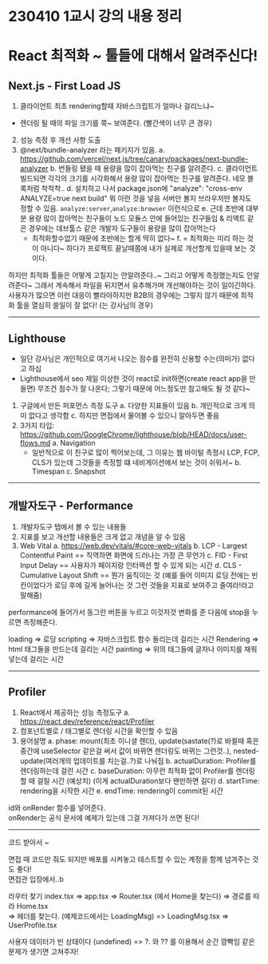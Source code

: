 # 230410 1교시 강의 내용 정리

# React 최적화 ~ 툴들에 대해서 알려주신다!

## Next.js - First Load JS
1. 클라이언트 최초 rendering할때 자바스크립트가 얼마나 걸리느냐~
  - 렌더링 될 때의 파일 크기를 쭉~ 보여준다. (빨간색이 너무 큰 경우)
2. 성능 측정 후 개선 사항 도출
3. @next/bundle-analyzer 라는 패키지가 있음.
  a. https://github.com/vercel/next.js/tree/canary/packages/next-bundle-analyzer
  b. 번들링 됐을 때 용량을 많이 잡아먹는 친구를 알려준다.
  c. 클라이언트 빌드되면 각각의 크기를 시각화해서 용량 많이 잡아먹는 친구를 알려준다. 네모 블록처럼 착착착..
  d. 설치하고 나서 package.json에 "analyze": "cross-env ANALYZE=true next build" 뭐 이런 것을 넣음
     서버만 볼지 브라우저만 볼지도 정할 수 있음. `analyze:server`,`analyze:browser` 이런식으로
  e. 근데 초반에 대부분 용량 많이 잡아먹는 친구들이 노드 모듈스 안에 들어있는 친구들임 
     & 리액트 같은 경우에는 데브툴스 같은 개발자 도구들이 용량을 많이 잡아먹는다
    - 최적화할수없기 때문에 초반에는 할게 딱히 없다~
  f. = 최적화는 미리 하는 것이 아니다~ 하다가 프로젝트 끝날때쯤에 내가 실제로 개선할게 있을때 보는 것이다.


하지만 최적화 툴들은 어떻게 고칠지는 안알려준다..~
그리고 어떻게 측정했는지도 안알려준다~
그래서 계속해서 파일을 뒤지면서 유추해가며 개선해야하는 것이 일이긴하다.
사용자가 많으면 이런 대응이 빨라야하지만 B2B의 경우에는 그렇지 않기 때문에 최적화 툴을 열심히 쓸일이 잘 없다! (는 강사님의 경우)

-------

## Lighthouse

- 일단 강사님은 개인적으로 여기서 나오는 점수를 완전히 신용할 수는(의미가) 없다고 하심
- Lighthouse에서 seo 제일 이상한 것이 react로 init하면(create react app을 만들면) 무조건 점수가 잘 나온다;
  그렇기 때문에 어느정도만 참고해도 될 것 같다~

1. 구글에서 만든 퍼포먼스 측정 도구 
  a. 다양한 지표들이 있음
  b. 개인적으로 크게 의미 없다고 생각함
  c. 하지만 면접에서 물어볼 수 있으니 알아두면 좋음
2. 3가지 타입:
  https://github.com/GoogleChrome/lighthouse/blob/HEAD/docs/user-flows.md
  a. Navigation
    - 일반적으로 이 친구로 많이 찍어보는데, 그 이유는 웹 바이털 측정시 LCP, FCP, CLS가 있는데 그것들을 측정할 떄 네비게이션에서 보는 것이 쉬워서~
  b. Timespan 
  c. Snapshot

--------

## 개발자도구 - Performance
1. 개발자도구 탭에서 볼 수 있는 내용들
2. 지표를 보고 개선할 내용들은 크게 없고 개념을 알 수 있음
3. Web Vital
  a. https://web.dev/vitals/#core-web-vitals
  b. LCP - Largest Contentful Paint  == 직역하면 화면에 드러나는 가장 큰 무언가
  c. FID - First Input Delay  == 사용자가 페이지랑 인터렉션 할 수 있게 되는 시간
  d. CLS - Cumulative Layout Shift  == 뭔가 움직이는 것 (예를 들어 이미지 로딩 전에는 빈칸이었다가 로딩 후에 길게 늘어나는 것 그런 것들을 지표로 보여주고 줄여라!라고 말해줌)

performance에 들어가서 동그란 버튼을 누르고 이것저것 변화를 준 다음에 stop을 누르면 측정해준다.   

loading => 로딩
scripting => 자바스크립트 함수 돌리는데 걸리는 시간
Rendering => html 태그들을 만드는데 걸리는 시간
painting => 위의 태그들에 글자나 이미지를 채워넣는데 걸리는 시간


----------

## Profiler
1. React에서 제공하는 성능 측정도구 
  a. https://react.dev/reference/react/Profiler
2. 컴포넌트별로 / 태그별로 렌더링 시간을 확인할 수 있음
3. 용어설명
  a. phase: mount(최초 이니셜 렌더), update(sastate(?)로 바뀔때 혹은 중간에 useSelector 같은걸 써서 값이 바뀌면 렌더링도 바뀌는 그런것..), nested-update(여러개의 업데이트를 치는걸..?)로 나눠짐
  b. actualDuration: Profiler를 렌더링하는데 걸린 시간
  c. baseDuration: 아무런 최적화 없이 Profiler를 렌더링할 때 걸릴 시간 (예상치) (이게 actualDuration보다 왠만하면 길다)
  d. startTime: rendering을 시작한 시간
  e. endTime: rendering이 commit된 시간


id와 onRender 함수를 넣어준다.  
onRender는 공식 문서에 예제가 있는데 그걸 가져다가 쓰면 된다!  

----------

코드 받아서 ~   

면접 때 코드만 줘도 되지만 배포를 시켜놓고 테스트할 수 있는 계정을 함께 넘겨주는 것도 좋다!   
면접관 입장에서..b   

라우터 찾기
index.tsx  =>  app.tsx  =>  Router.tsx (에서 Home을 찾는다) => 경로를 따라 Home.tsx  
=>  헤더를 찾는다. (예제코드에서는 LoadingMsg)  =>  LoadingMsg.tsx  =>  UserProfile.tsx

사용자 데이터가 빈 상태이다 (undefined) => ?. 와 ?? 를 이용해서 순간 깜빡임 같은 문제가 생기면 고쳐주자!